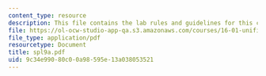 ```yaml
---
content_type: resource
description: This file contains the lab rules and guidelines for this course.
file: https://ol-ocw-studio-app-qa.s3.amazonaws.com/courses/16-01-unified-engineering-i-ii-iii-iv-fall-2005-spring-2006/9c34e99080c00a98595e13a038053521_spl9a.pdf
file_type: application/pdf
resourcetype: Document
title: spl9a.pdf
uid: 9c34e990-80c0-0a98-595e-13a038053521
---
```

